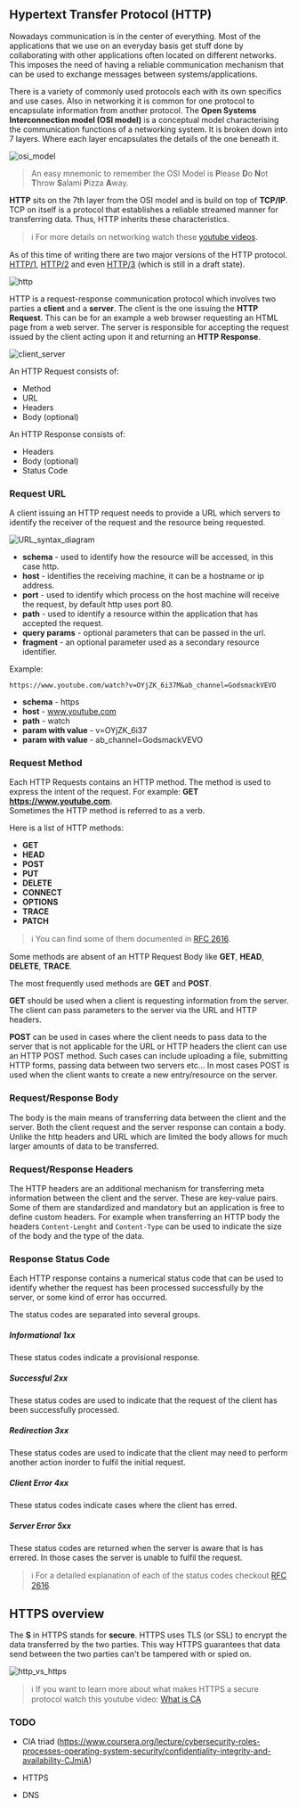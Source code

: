 ## Hypertext Transfer Protocol (HTTP)

Nowadays communication is in the center of everything.
Most of the applications that we use on an everyday basis get stuff done by collaborating with
other applications often located on different networks. This imposes the need of having a 
reliable communication mechanism that can be used to exchange messages between systems/applications.

There is a variety of commonly used protocols each with its own specifics and use cases. 
Also in networking it is common for one protocol to encapsulate information from another protocol.
The **Open Systems Interconnection model (OSI model)** is a conceptual model characterising the communication
functions of a networking system. It is broken down into 7 layers. Where each layer encapsulates the 
details of the one beneath it.

![osi_model](assets/osi_model.jpeg)

> An easy mnemonic to remember the OSI Model is **P**lease **D**o **N**ot **T**hrow **S**alami **P**izza **A**way. 

**HTTP** sits on the 7th layer from the OSI model and is build on top of **TCP/IP**.
TCP on itself is a protocol that establishes a reliable streamed manner for transferring data. Thus, HTTP inherits 
these characteristics. 

> ℹ️ For more details on networking watch these [youtube videos](https://www.youtube.com/playlist?list=PLowKtXNTBypH19whXTVoG3oKSuOcw_XeW).

As of this time of writing there are two major versions of the HTTP protocol.
[HTTP/1](https://en.wikipedia.org/wiki/Hypertext_Transfer_Protocol),
[HTTP/2](https://en.wikipedia.org/wiki/HTTP/2) and even 
[HTTP/3](https://en.wikipedia.org/wiki/HTTP/3) (which is still in a draft state). 

![http](./assets/http.png)

HTTP is a request-response communication protocol which involves two parties a **client** and a **server**. 
The client is the one issuing the **HTTP Request**. This can be for an example a web browser requesting an HTML page from a web server. 
The server is responsible for accepting the request issued by the client acting upon it and returning an **HTTP Response**.

![client_server](./assets/client_server.png)

An HTTP Request consists of:

- Method
- URL
- Headers
- Body (optional)

An HTTP Response consists of:

- Headers
- Body (optional)
- Status Code

### Request URL

A client issuing an HTTP request needs to provide a URL which servers to identify the receiver of the request and the resource being requested. 

![URL_syntax_diagram](./assets/URL_syntax_diagram.svg)

- **schema** - used to identify how the resource will be accessed, in this case http.
- **host** - identifies the receiving machine, it can be a hostname or ip address.
- **port** - used to identify which process on the host machine will receive the request, by default http uses port 80.
- **path** - used to identify a resource within the application that has accepted the request.
- **query params** - optional parameters that can be passed in the url.
- **fragment** - an optional parameter used as a secondary resource identifier.

Example:

```
https://www.youtube.com/watch?v=OYjZK_6i37M&ab_channel=GodsmackVEVO
```

- **schema** - https
- **host** - www.youtube.com
- **path** - watch
- **param with value** - v=OYjZK_6i37
- **param with value** - ab_channel=GodsmackVEVO

### Request Method

Each HTTP Requests contains an HTTP method. The method is used to express the intent of the request. 
For example: **GET** **https://www.youtube.com**.  
Sometimes the HTTP method is referred to as a verb.

Here is a list of HTTP methods:
- **GET**
- **HEAD**
- **POST**
- **PUT**
- **DELETE**
- **CONNECT**
- **OPTIONS**
- **TRACE**
- **PATCH**

> ℹ️ You can find some of them documented in [RFC 2616](https://www.w3.org/Protocols/rfc2616/rfc2616-sec9.html).

Some methods are absent of an HTTP Request Body like **GET**, **HEAD**, **DELETE**, **TRACE**.

The most frequently used methods are **GET** and **POST**.

**GET** should be used when a client is requesting information from the server. The client can pass parameters to the 
server via the URL and HTTP headers.

**POST** can be used in cases where the client needs to pass data to the server that is not applicable for the URL or 
HTTP headers the client can use an HTTP POST method. Such cases can include uploading a file, submitting HTTP forms, 
passing data between two servers etc... In most cases POST is used when the client wants to create a new entry/resource 
on the server.

### Request/Response Body

The body is the main means of transferring data between the client and the server. Both the client request and the server response
can contain a body. Unlike the http headers and URL which are limited the body allows for much larger amounts of data to be transferred.

### Request/Response Headers

The HTTP headers are an additional mechanism for transferring meta information between the client and the server.
These are key-value pairs. Some of them are standardized and mandatory but an application is free to define custom headers.
For example when transferring an HTTP body the headers `Content-Lenght` and `Content-Type` can be used to indicate the 
size of the body and the type of the data. 

### Response Status Code

Each HTTP response contains a numerical status code that can be used to identify whether the request has been processed 
successfully by the server, or some kind of error has occurred. 

The status codes are separated into several groups.

##### Informational **1xx** 
These status codes indicate a provisional response.

##### Successful **2xx**
These status codes are used to indicate that the request of the client has been successfully processed.

##### Redirection **3xx**
These status codes are used to indicate that the client may need to perform another action inorder to fulfil the initial request.

##### Client Error **4xx**
These status codes indicate cases where the client has erred.

##### Server Error **5xx**
These status codes are returned when the server is aware that is has errered. In those cases the server is unable to fulfil the request.  

> ℹ️ For a detailed explanation of each of the status codes checkout [RFC 2616](https://www.w3.org/Protocols/rfc2616/rfc2616-sec10.html).


## HTTPS overview 

The **S** in HTTPS stands for **secure**. HTTPS uses TLS (or SSL) to encrypt the data transferred by the two parties. 
This way HTTPS guarantees that data send between the two parties can't be tampered with or spied on.

![http_vs_https](assets/http_vs_https.svg)

> ℹ️ If you want to learn more about what makes HTTPS a secure protocol watch this youtube video:
 [What is CA](https://www.youtube.com/watch?v=T4Df5_cojAs&ab_channel=kubucation)

### TODO

- CIA triad (https://www.coursera.org/lecture/cybersecurity-roles-processes-operating-system-security/confidentiality-integrity-and-availability-CJmiA)

- HTTPS
- DNS
